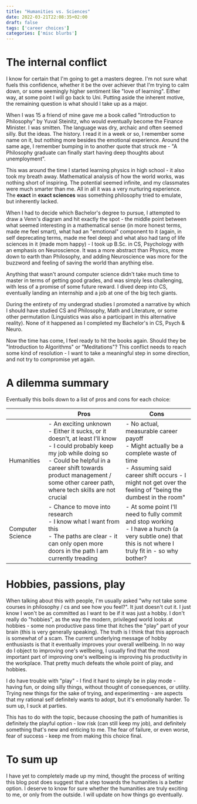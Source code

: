 ```yaml
---
title: "Humanities vs. Sciences"
date: 2022-03-21T22:08:35+02:00
draft: false
tags: ['career choices']
categories: ['misc blurbs']
---
```


# The internal conflict
I know for certain that I'm going to get a masters degree. I'm not sure what fuels this confidence, whether it be the over achiever that I'm trying to calm down, or some seemingly higher sentiment like "love of learning". Either way, at some point I will go back to Uni. Putting aside the inherent motive, the remaining question is what should I take up as a major.

When I was 15 a friend of mine gave me a book called "Introduction to Philosophy" by Yuval Steinitz, who would eventually become the Finance Minister. I was smitten. The language was dry, archaic and often seemed silly. But the ideas. The history. I read it in a week or so, I remember some name on it, but nothing more besides the emotional experience. Around the same age, I remember bumping in to another quote that struck me - "A Philosophy graduate can finally start having deep thoughts about unemployment".

This was around the time I started learning physics in high school - it also took my breath away. Mathematical analysis of how the world works, was nothing short of inspiring. The potential seemed infinite, and my classmates were much smarter than me. All in all it was a very nurturing experience. The __exact__ in __exact sciences__ was something philosophy tried to emulate, but inherently lacked.

When I had to decide which Bachelor's degree to pursue, I attempted to draw a Venn's diagram and hit exactly the spot - the middle point between what seemed interesting in a mathematical sense (in more honest terms, made me feel smart), what had an "emotional" component to it (again, in self deprecating terms, made me feel deep) and what also had tang of life sciences in it (made mom happy) - I took up B.Sc. in CS, Psychology with an emphasis on Neuroscience. It was a more abstract than Physics, more down to earth than Philosophy, and adding Neuroscience was more for the buzzword and feeling of saving the world than anything else.

Anything that wasn't around computer science didn't take much time to master in terms of getting good grades, and was simply less challenging, with less of a promise of some future reward. I dived deep into CS, eventually landing an internship and a job at one of the big tech giants.

During the entirety of my undergrad studies I promoted a narrative by which I should have studied CS and Philosophy, Math and Literature, or some other permutation (Linguistics was also a participant in this alternative reality). None of it happened as I completed my Bachelor's in CS, Psych & Neuro.

Now the time has come, I feel ready to hit the books again. Should they be "Introduction to Algorithms" or "Meditations"?
This conflict needs to reach some kind of resolution - I want to take a meaningful step in some direction, and not try to compromise yet again.

# A dilemma summary

Eventually this boils down to a list of pros and cons for each choice:

|                  | Pros                                                                                                                                                                                                                                                          | Cons                                                                                                                                                                                               |
|------------------|---------------------------------------------------------------------------------------------------------------------------------------------------------------------------------------------------------------------------------------------------------------|----------------------------------------------------------------------------------------------------------------------------------------------------------------------------------------------------|
| Humanities       | - An exciting unknown<br/>- Either it sucks, or it doesn't, at least I'll know<br/>- I could probably keep my job while doing so<br/>- Could be helpful in a career shift towards product management / some other career path, where tech skills are not crucial | - No actual, measurable career payoff<br/>- Might actually be a complete waste of time<br/>- Assuming said career shift occurs - I might not get over the feeling of "being the dumbest in the room" |
| Computer Science | - Chance to move into research<br/>- I know what I want from this<br/>- The paths are clear - it can only open more doors in the path I am currently treading                                                                                                   | - At some point I'll need to fully commit and stop working<br/>- I have a hunch (a very subtle one) that this is not where I truly fit in - so why bother?                                          |

# Hobbies, passions, play
When talking about this with people, I'm usually asked "why not take some courses in philosophy / cs and see how you feel?". It just doesn't cut it. I just know I won't be as committed as I want to be if it was just a hobby. I don't really do "hobbies", as the way the modern, privileged world looks at hobbies - some non productive pass time that itches the "play" part of your brain (this is very generally speaking). The truth is I think that this approach is somewhat of a scam. The current underlying message of hobby enthusiasts is that it eventually improves your overall wellbeing. In no way do I object to improving one's wellbeing, I usually find that the most important part of improving one's wellbeing is improving his productivity in the workplace. That pretty much defeats the whole point of play, and hobbies.

I do have trouble with "play" - I find it hard to simply be in play mode - having fun, or doing silly things, without thought of consequences, or utility. Trying new things for the sake of trying, and experimenting - are aspects that my rational self definitely wants to adopt, but it's emotionally harder. To sum up, I suck at parties.

This has to do with the topic, because choosing the path of humanities is definitely the playful option - low risk (can still keep my job), and definitely something that's new and enticing to me. The fear of failure, or even worse, fear of success - keep me from making this choice final.

# To sum up
I have yet to completely made up my mind, thought the process of writing this blog post does suggest that a step towards the humanities is a better option. I deserve to know for sure whether the humanities are truly exciting to me, or only from the outside. I will update on how things go eventually.
